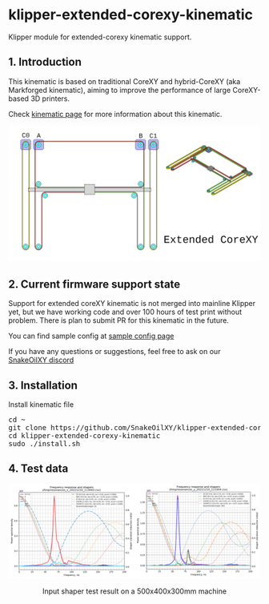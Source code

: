 # klipper-extended-corexy-kinematic
Klipper module for extended-corexy kinematic support. 

## 1. Introduction
This kinematic is based on traditional CoreXY and hybrid-CoreXY (aka Markforged kinematic), aiming to improve the performance of large CoreXY-based 3D printers.

Check [kinematic page](./doc/kinematic.md) for more information about this kinematic.

![](./doc/extended_corexy.png)

## 2. Current firmware support state

 Support for extended coreXY kinematic is not merged into mainline Klipper yet, but we have working code and over 100 hours of test print without problem. There is plan to submit PR for this kinematic in the future. 

 You can find sample config at [sample config page](./doc/config.md)

 If you have any questions or suggestions, feel free to ask on our [SnakeOilXY discord](https://discord.gg/WZVP2HuAag)


## 3. Installation

Install kinematic file
<pre>
cd ~
git clone https://github.com/SnakeOilXY/klipper-extended-corexy-kinematic
cd klipper-extended-corexy-kinematic
sudo ./install.sh
</pre>

## 4. Test data

![Input shaper test result on a 500x400x300mm machine](./doc/shaper-500x400.png)

<center>Input shaper test result on a 500x400x300mm machine</center>